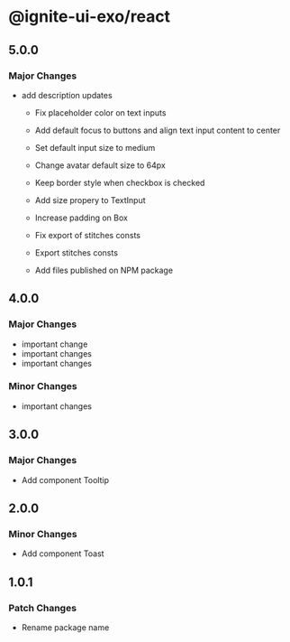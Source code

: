 # @ignite-ui-exo/react

## 5.0.0

### Major Changes

- add description updates

  - Fix placeholder color on text inputs

  - Add default focus to buttons and align text input content to center

  - Set default input size to medium

  - Change avatar default size to 64px

  - Keep border style when checkbox is checked

  - Add size propery to TextInput

  - Increase padding on Box

  - Fix export of stitches consts

  - Export stitches consts

  - Add files published on NPM package

## 4.0.0

### Major Changes

- important change
- important changes
- important changes

### Minor Changes

- important changes

## 3.0.0

### Major Changes

- Add component Tooltip

## 2.0.0

### Minor Changes

- Add component Toast

## 1.0.1

### Patch Changes

- Rename package name
